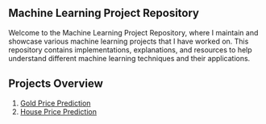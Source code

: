 ## Machine Learning Project Repository

Welcome to the Machine Learning Project Repository, where I maintain and showcase various machine learning projects that I have worked on. This repository contains implementations, explanations, and resources to help understand different machine learning techniques and their applications.


## Projects Overview
1. [Gold Price Prediction](https://github.com/jaseempaloth/Machine_Learning_Project/tree/main/gold%20price%20prediction%20)
2. [House Price Prediction](https://github.com/jaseempaloth/Machine_Learning_Project/tree/main/house%20price%20prediction)